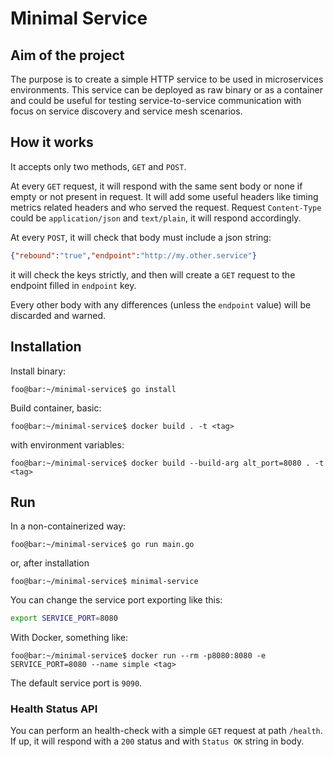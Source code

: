 Minimal Service
=======

## Aim of the project

The purpose is to create a simple HTTP service to be used in microservices environments.
This service can be deployed as raw binary or as a container and could be useful for testing service-to-service communication with focus on service discovery and service mesh scenarios.

## How it works

It accepts only two methods, `GET` and `POST`.

At every `GET` request, it will respond with the same sent body or none if empty or not present in request. It will add some useful headers like timing metrics related headers and who served the request.
Request `Content-Type` could be `application/json` and `text/plain`, it will respond accordingly.

At every `POST`, it will check that body must include a json string:

```json
{"rebound":"true","endpoint":"http://my.other.service"}
```

it will check the keys strictly, and then will create a `GET` request to the endpoint filled in `endpoint` key.

Every other body with any differences (unless the `endpoint` value) will be discarded and warned.


## Installation

Install binary:

```console
foo@bar:~/minimal-service$ go install
```

Build container, basic:

```console
foo@bar:~/minimal-service$ docker build . -t <tag>
```

with environment variables:

```console
foo@bar:~/minimal-service$ docker build --build-arg alt_port=8080 . -t <tag>
```

## Run

In a non-containerized way:

```console
foo@bar:~/minimal-service$ go run main.go
```

or, after installation

```console
foo@bar:~/minimal-service$ minimal-service
```

You can change the service port exporting like this:

```bash
export SERVICE_PORT=8080
```

With Docker, something like:

```console
foo@bar:~/minimal-service$ docker run --rm -p8080:8080 -e SERVICE_PORT=8080 --name simple <tag>
```

The default service port is `9090`.

### Health Status API

You can perform an health-check with a simple `GET` request at path `/health`.
If up, it will respond with a `200` status and with `Status OK` string in body.

